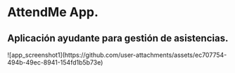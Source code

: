 <h1>AttendMe App.</h1>
<h2>Aplicación ayudante para gestión de asistencias.</h2>
![app_screenshot1](https://github.com/user-attachments/assets/ec707754-494b-49ec-8941-154fd1b5b73e)
